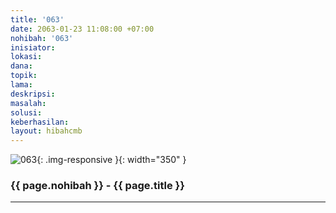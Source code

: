 ```yaml
---
title: '063'
date: 2063-01-23 11:08:00 +07:00
nohibah: '063'
inisiator: 
lokasi: 
dana: 
topik: 
lama: 
deskripsi: 
masalah: 
solusi: 
keberhasilan: 
layout: hibahcmb
---
```


![063](/static/img/hibahcmb/063.png){: .img-responsive }{: width="350" }

### {{ page.nohibah }} - {{ page.title }}

---
